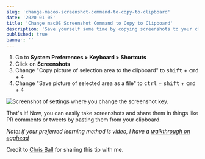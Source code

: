 ```yaml
---
slug: 'change-macos-screenshot-command-to-copy-to-clipboard'
date: '2020-01-05'
title: 'Change macOS Screenshot Command to Copy to Clipboard'
description: 'Save yourself some time by copying screenshots to your clipboard.'
published: true
banner: ''
---
```


1. Go to **System Preferences > Keyboard > Shortcuts**
2. Click on **Screenshots**
3. Change "Copy picture of selection area to the clipboard" to <kbd>shift</kbd> + <kbd>cmd</kbd> + <kbd>4</kbd>
4. Change "Save picture of selected area as a file" to <kbd>ctrl</kbd> + <kbd>shift</kbd> + <kbd>cmd</kbd> + <kbd>4</kbd>

![Screenshot of settings where you change the screenshot key.](https://s3.us-west-2.amazonaws.com/secure.notion-static.com/1fde436c-b8c8-49b5-b8f1-a499a0159d65/Untitled.png?X-Amz-Algorithm=AWS4-HMAC-SHA256&X-Amz-Credential=ASIAT73L2G45CRPFCY7F%2F20200105%2Fus-west-2%2Fs3%2Faws4_request&X-Amz-Date=20200105T183018Z&X-Amz-Expires=86400&X-Amz-Security-Token=IQoJb3JpZ2luX2VjEAEaCXVzLXdlc3QtMiJGMEQCIGGYQB9SsyenOerhVzh3GdkXJYLuzhI7y8Pi9O5X%2F1yzAiBfSjZbrLZlrhwOMVM9uuxhqztAoRBY1oxcRp%2BxLg69VCq0Awh6EAAaDDI3NDU2NzE0OTM3MCIMykZYoofc67IYRvtbKpED6hmlQIAmBMqvF53OVuzV0N9Nd3VxMn1SdgRErxc9tti94eeFLpGRB7%2FFofGXW8MRps7jdX5sVXWWcyqzsScyVL2HYgz%2BLhX%2BOspAJ0sw3sRxJBbTBvpDXhiO%2FCuDflwNNAtNxa2FhgXmpWStcL7zlP0lWpAIw65O6yDJTLGdESWXopc83MOViLm3eJCR8H6NDHssVHAUb056oS3SSmm%2Fp3soyxlSyebJz2yz0Bv7P5XAk7sAATBjX5YerKkrkf3%2FAQwFa%2BTlvO6dgO%2FD0Uz1AKLjW9BL5Uw%2B9YM1B35d4VQtMp%2F2Mg395aHBu%2F02aWNDYOPTsOu%2FY6SoEbukfxtfQ8SDhkFauig0Efr29GveQh5QXbyIdnlNnnYe6aRvJZ01oMXJrp23mkRRA0pMFMFizGbekNlveiAZqqSBqdvwnL0pHG2DqBeVYzKrMsBxI7oIZVH2MwUIG%2B2IoS%2BFyl1F%2BQ5bs2a6cEhgsfCpnZB%2FdfWIIGS5YX%2BLcWUMEb4r8CfNgVcSp0sXNhUElKAGBpe6eUsw7abI8AU67AEB8Ci%2BidEVoLT2VQGzOm4%2FVnN8SIXEcteL%2F2ry%2FPY8yuFXuN9CpqsqPuk95khl%2BHWpHaflmM1v9HRDN8hbs6Z8ems2DBfnvjbswWUnT6L36iUtb33k169jw61m4%2FKuDGn5TLfLwNI7iLy8KiggtDc1htKmV6VBgB9sOLxqw2p5QXZKRVURc08Yz9wN2n%2BvCi%2FWCREzJl7N%2BULsLLdK5%2BjwUDFDwz296lxctkJR5oH%2BDhCzJRKwgUBK48C8EidAainbBEfLPibovkk%2BjKNSOs4QfwLbJXGIuzDX%2F12MOobtGbna01MMA36TvtctzA%3D%3D&X-Amz-Signature=3bc82871237c22007852cb07ff9636c798e3599612cbdb27d648a991181bb31e&X-Amz-SignedHeaders=host&response-content-disposition=filename%20%3D%22Untitled.png%22)

That's it! Now, you can easily take screenshots and share them in things like PR comments or tweets by pasting them from your clipboard.

_Note: if your preferred learning method is video, I have a [walkthrough on egghead](https://egghead.io/lessons/egghead-change-default-screenshot-key-to-copy-to-clipboard?af=fd8rz3)_

Credit to [Chris Ball](https://twitter.com/cball_) for sharing this tip with me.

